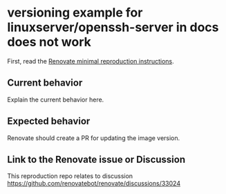# versioning example for linuxserver/openssh-server in docs does not work

First, read the [Renovate minimal reproduction instructions](https://github.com/renovatebot/renovate/blob/main/docs/development/minimal-reproductions.md).

## Current behavior

Explain the current behavior here.

## Expected behavior

Renovate should create a PR for updating the image version.

## Link to the Renovate issue or Discussion

This reproduction repo relates to discussion <https://github.com/renovatebot/renovate/discussions/33024>
